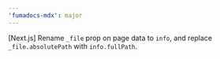 ```yaml
---
'fumadocs-mdx': major
---
```


[Next.js] Rename `_file` prop on page data to `info`, and replace `_file.absolutePath` with `info.fullPath`.
